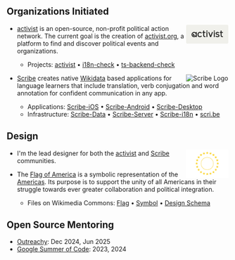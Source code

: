 ## Organizations Initiated

<ul>

<li>

<a href="https://github.com/activist-org"><img src="https://raw.githubusercontent.com/activist-org/Organization/main/logos/activistLogoRounded.png" width="20%" alt="activist Logo" align="right"></a>

<a href="https://github.com/activist-org">activist</a> is an open-source, non-profit political action network. The current goal is the creation of <a href="https://activist.org">activist.org</a>, a platform to find and discover political events and organizations.

<ul>
    <li>Projects: <a href="https://github.com/activist-org/activist">activist</a> • <a href="https://github.com/activist-org/i18n-check">i18n-check</a> • <a href="https://github.com/activist-org/ts-backend-check">ts-backend-check</a></li>
</ul>

</li>

<li>

<a href="https://github.com/scribe-org"><img src="https://raw.githubusercontent.com/scribe-org/Organization/main/logo/ScribeLogoRounded.png" width="20%" alt="Scribe Logo" align="right"></a>

<a href="https://github.com/scribe-org">Scribe</a> creates native [Wikidata](https://www.wikidata.org/) based applications for language learners that include translation, verb conjugation and word annotation for confident communication in any app.

<ul>
    <li>Applications: <a href="https://github.com/scribe-org/Scribe-iOS">Scribe-iOS</a> • <a href="https://github.com/scribe-org/Scribe-Android">Scribe-Android</a> • <a href="https://github.com/scribe-org/Scribe-Desktop">Scribe-Desktop</a></li>
    <li>Infrastructure: <a href="https://github.com/scribe-org/Scribe-Data">Scribe-Data</a> • <a href="https://github.com/scribe-org/Scribe-Server">Scribe-Server</a> • <a href="https://github.com/scribe-org/Scribe-i18n">Scribe-i18n</a> • <a href="https://github.com/scribe-org/scri.be">scri.be</a></li>
</ul>

</li>

</ul>

## Design

<ul>

<li>

<a href="https://github.com/andrewtavis/flag-of-america"><img src="https://raw.githubusercontent.com/andrewtavis/andrewtavis/main/resources/flag_of_america_rounded.svg" width="20%" alt="Flag of America" align="right"></a>

I'm the lead designer for both the <a href="https://github.com/activist-org">activist</a> and <a href="https://github.com/scribe-org">Scribe</a> communities.

</li>

<li>

The <a href="https://github.com/andrewtavis/flag-of-america">Flag of America</a> is a symbolic representation of the [Americas](https://en.wikipedia.org/wiki/Americas). Its purpose is to support the unity of all Americans in their struggle towards ever greater collaboration and political integration.

<ul>
    <li>Files on Wikimedia Commons: <a href="https://commons.wikimedia.org/wiki/File:Flag_of_America.svg">Flag</a> • <a href="https://commons.wikimedia.org/wiki/File:Flag_of_America_Symbol.svg">Symbol</a> • <a href="https://commons.wikimedia.org/wiki/File:Flag_of_America_Design_Specification.svg">Design Schema</a></li>
</ul>

</li>

</ul>

## Open Source Mentoring

- [Outreachy](https://www.outreachy.org/): Dec 2024, Jun 2025
- [Google Summer of Code](https://summerofcode.withgoogle.com/): 2023, 2024
